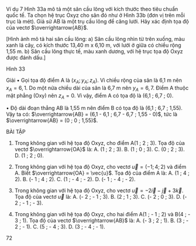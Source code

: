 Ví dụ 7 Hình 33a mô tả một sân cầu lông với kích thước theo tiêu chuẩn quốc tế. Ta chọn hệ trục Oxyz cho sân đó như ở Hình 33b (đơn vị trên mỗi trục là mét). Giả sử AB là một trụ cầu lông để căng lưới. Hãy xác định tọa độ của vectơ $\overrightarrow{AB}$.

[Hình ảnh mô tả hai sân cầu lông:
a) Sân cầu lông nhìn từ trên xuống, màu xanh lá cây, có kích thước 13,40 m x 6,10 m, với lưới ở giữa có chiều rộng 1,55 m.
b) Sân cầu lông thực tế, màu xanh dương, với hệ trục tọa độ Oxyz được đánh dấu.]

Hình 33

Giải
• Gọi tọa độ điểm A là $(x_A ; y_A ; z_A)$. Vì chiều rộng của sân là 6,1 m nên $x_A = 6,1$. Do một nửa chiều dài của sân là 6,7 m nên $y_A = 6,7$. Điểm A thuộc mặt phẳng (Oxy) nên $z_A = 0$. Vì vậy, điểm A có tọa độ là (6,1 ; 6,7 ; 0).

• Độ dài đoạn thẳng AB là 1,55 m nên điểm B có tọa độ là (6,1 ; 6,7 ; 1,55).
Vậy ta có: $\overrightarrow{AB} = (6,1 - 6,1 ; 6,7 - 6,7 ; 1,55 - 0)$, tức là $\overrightarrow{AB} = (0 ; 0 ; 1,55)$.

BÀI TẬP

1. Trong không gian với hệ tọa độ Oxyz, cho điểm A(1 ; 2 ; 3). Tọa độ của vectơ $\overrightarrow{OA}$ là:
   A. (1 ; 2 ; 3).     B. (1 ; 0 ; 3).     C. (0 ; 2 ; 3).     D. (1 ; 2 ; 0).

2. Trong không gian với hệ tọa độ Oxyz, cho vectơ $\vec{u} = (- 1 ; 4 ; 2)$ và điểm A. Biết $\overrightarrow{OA} = \vec{u}$. Tọa độ của điểm A là:
   A. (1 ; 4 ; 2).     B. (- 1 ; 4 ; 2).     C. (1 ; - 4 ; - 2).     D. (- 1 ; - 4 ; - 2).

3. Trong không gian với hệ tọa độ Oxyz, cho vectơ $\vec{u} = - 2\vec{i} - \vec{j} + 3\vec{k}$. Tọa độ của vectơ $\vec{u}$ là:
   A. (- 2 ; - 1 ; 3).     B. (2 ; 1 ; 3).     C. (- 2 ; 0 ; 3).     D. (- 2 ; - 1 ; - 3).

4. Trong không gian với hệ tọa độ Oxyz, cho hai điểm A(1 ; - 1 ; 2) và B(4 ; - 3 ; 1). Tọa độ của vectơ $\overrightarrow{AB}$ là:
   A. (- 3 ; 2 ; 1).     B. (3 ; - 2 ; - 1).     C. (5 ; - 4 ; 3).     D. (3 ; - 4 ; - 1).

72